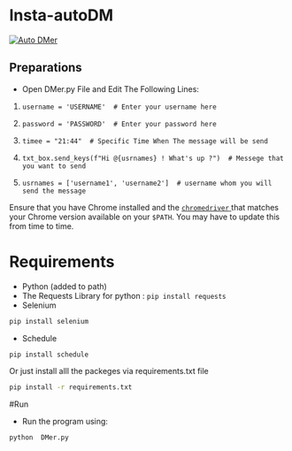 # Insta-autoDM

<a href="https://www.instagram.com/harshithlaxman/"><img src="https://upload.wikimedia.org/wikipedia/commons/thumb/2/2a/Instagram_logo.svg/1200px-Instagram_logo.svg.png" alt="Auto DMer"/></a>



## Preparations

* Open DMer.py File and Edit The Following Lines:

1) `username = 'USERNAME'  # Enter your username here` 

2) `password = 'PASSWORD'  # Enter your password here` 

3) `timee = "21:44"  # Specific Time When The message will be send` 

4) `txt_box.send_keys(f"Hi @{usrnames} ! What's up ?")  # Messege that you want to send` 

5) `usrnames = ['username1', 'username2']  # username whom you will send the message`


Ensure that you have Chrome installed and the
[`chromedriver` ](https://chromedriver.chromium.org/downloads) that matches
your Chrome version available on your `$PATH`. You may have to update this from time to time.

# Requirements
* Python (added to path)
* The Requests Library for python : `pip install requests`
* Selenium 

``` bash
pip install selenium
```

* Schedule

```bash
pip install schedule
```


Or just install alll the packeges via requirements.txt file

```bash
pip install -r requirements.txt
```

#Run
* Run the program using:

```bash
python  DMer.py
```
